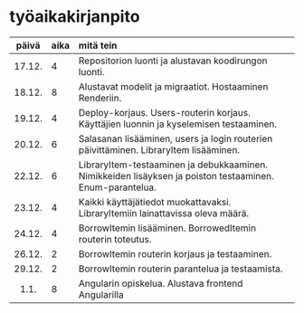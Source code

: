 # työaikakirjanpito

| päivä | aika | mitä tein  |
| :----:|:-----| :-----|
| 17.12. | 4    | Repositorion luonti ja alustavan koodirungon luonti. |
| 18.12. | 8    | Alustavat modelit ja migraatiot. Hostaaminen Renderiin. |
| 19.12. | 4    | Deploy-korjaus. Users-routerin korjaus. Käyttäjien luonnin ja kyselemisen testaaminen. |
| 20.12. | 6    | Salasanan lisääminen, users ja login routerien päivittäminen. LibraryItem lisääminen. |
| 22.12. | 6    | LibraryItem-testaaminen ja debukkaaminen. Nimikkeiden lisäyksen ja poiston testaaminen. Enum-parantelua. |
| 23.12. | 4    | Kaikki käyttäjätiedot muokattavaksi. LibraryItemiin lainattavissa oleva määrä. |
| 24.12. | 4    | BorrowItemin lisääminen. BorrowedItemin routerin toteutus. |
| 26.12. | 2    | BorrowItemin routerin korjaus ja testaaminen. |
| 29.12. | 2    | BorrowItemin routerin parantelua ja testaamista. |
| 1.1. | 8  | Angularin opiskelua. Alustava frontend Angularilla |
